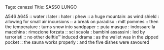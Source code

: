 Tags: canazei
Title: SASSO LUNGO
  
∆546 ∆645 :: water : later : hater : phew :: a huge mountain: as wind shield : allowing for small air incursions :: a break on paradiso : mitt pommes :: then the temperature : turns snow into sandpaper :: puta masque : indossare la macchina : rimozione forzata :: sci scuola : bambini assassini : led by terroristi :: no other delftie™ induced drama : as the wallet was in the zipped pocket :: the sauna works properly : and the five dishes were savoured  
